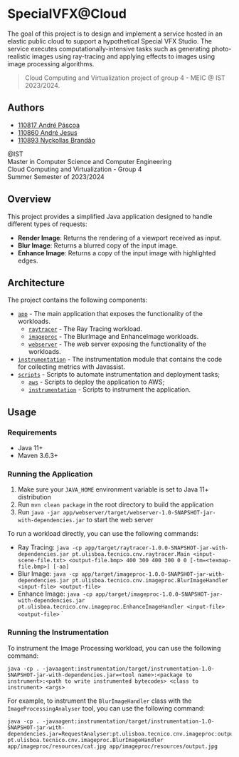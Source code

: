 # SpecialVFX@Cloud

The goal of this project is to design and implement a service hosted in an elastic public cloud to support a
hypothetical Special VFX Studio. The service executes computationally-intensive tasks such as generating photo-realistic
images using ray-tracing and applying effects to images using image processing algorithms.

> Cloud Computing and Virtualization project of group 4 - MEIC @ IST 2023/2024.

## Authors

- [110817 André Páscoa](https://github.com/devandrepascoa)
- [110860 André Jesus](https://github.com/andre-j3sus)
- [110893 Nyckollas Brandão](https://github.com/Nyckoka)

@IST<br>
Master in Computer Science and Computer Engineering<br>
Cloud Computing and Virtualization - Group 4<br>
Summer Semester of 2023/2024

## Overview

This project provides a simplified Java application designed to handle different types of requests:

* **Render Image**: Returns the rendering of a viewport received as input.
* **Blur Image**: Returns a blurred copy of the input image.
* **Enhance Image**: Returns a copy of the input image with highlighted edges.

## Architecture

The project contains the following components:

* [`app`](app) - The main application that exposes the functionality of the workloads.
    * [`raytracer`](app/raytracer) - The Ray Tracing workload.
    * [`imageproc`](app/imageproc) - The BlurImage and EnhanceImage workloads.
    * [`webserver`](app/webserver) - The web server exposing the functionality of the workloads.
* [`instrumentation`](instrumentation) - The instrumentation module that contains the code for collecting metrics with
  Javassist.
* [`scripts`](scripts) - Scripts to automate instrumentation and deployment tasks;
    * [`aws`](scripts/aws) - Scripts to deploy the application to AWS;
    * [`instrumentation`](scripts/instrumentation) - Scripts to instrument the application.

## Usage

### Requirements

* Java 11+
* Maven 3.6.3+

### Running the Application

1. Make sure your `JAVA_HOME` environment variable is set to Java 11+ distribution
2. Run `mvn clean package` in the root directory to build the application
3. Run `java -jar app/webserver/target/webserver-1.0-SNAPSHOT-jar-with-dependencies.jar` to start the web server

To run a workload directly, you can use the following commands:

* Ray
  Tracing: `java -cp app/target/raytracer-1.0.0-SNAPSHOT-jar-with-dependencies.jar pt.ulisboa.tecnico.cnv.raytracer.Main <input-scene-file.txt> <output-file.bmp> 400 300 400 300 0 0 [-tm=<texmap-file.bmp>] [-aa]`
* Blur
  Image: `java -cp app/target/imageproc-1.0.0-SNAPSHOT-jar-with-dependencies.jar pt.ulisboa.tecnico.cnv.imageproc.BlurImageHandler <input-file> <output-file>`
* Enhance
  Image: `java -cp app/target/imageproc-1.0.0-SNAPSHOT-jar-with-dependencies.jar pt.ulisboa.tecnico.cnv.imageproc.EnhanceImageHandler <input-file> <output-file>`
  `

### Running the Instrumentation

To instrument the Image Processing workload, you can use the following command:

```shell
java -cp . -javaagent:instrumentation/target/instrumentation-1.0-SNAPSHOT-jar-with-dependencies.jar=<tool name>:<package to instrument>:<path to write instrumented bytecodes> <class to instrument> <args>
```

For example, to instrument the `BlurImageHandler` class with the `ImageProcessingAnalyser` tool, you can use the
following command:

```shell
java -cp . -javaagent:instrumentation/target/instrumentation-1.0-SNAPSHOT-jar-with-dependencies.jar=RequestAnalyser:pt.ulisboa.tecnico.cnv.imageproc:output pt.ulisboa.tecnico.cnv.imageproc.BlurImageHandler app/imageproc/resources/cat.jpg app/imageproc/resources/output.jpg
```
